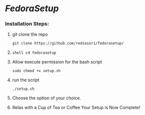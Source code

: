# **_FedoraSetup_** 

### **Installation Steps:**

1. git clone the repo
   ```shell
   git clone https://github.com/redsasori/fedorasetup/
   ```

2. ```shell cd fedorasetup```
   
3. Allow execute permission for the bash script
   ```shell
   sudo chmod +x setup.sh 
   ```

4. run the script
   ```shell
   ./setup.sh 
   ```
5. Choose the option of your choice.

6. Relax with a Cup of Tea or Coffee 
   Your Setup is Now Complete! 
